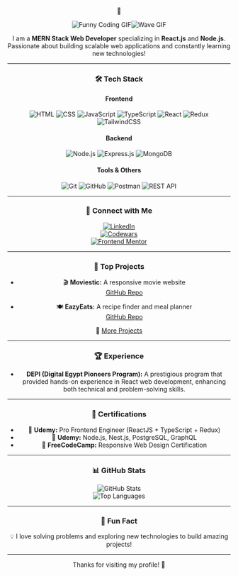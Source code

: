 <div align="center">



![Funny Coding GIF](https://user-images.githubusercontent.com/18350557/176309783-0785949b-9127-417c-8b55-ab5a4333674e.gif)![Wave GIF](https://media.giphy.com/media/hvRJCLFzcasrR4ia7z/giphy.gif)

I am a **MERN Stack Web Developer** specializing in **React.js** and **Node.js**. Passionate about building scalable web applications and constantly learning new technologies!

---

### 🛠 Tech Stack

#### **Frontend**
![HTML](https://img.shields.io/badge/HTML5-E34F26?style=for-the-badge&logo=html5&logoColor=white)
![CSS](https://img.shields.io/badge/CSS3-1572B6?style=for-the-badge&logo=css3&logoColor=white)
![JavaScript](https://img.shields.io/badge/JavaScript-F7DF1E?style=for-the-badge&logo=javascript&logoColor=black)
![TypeScript](https://img.shields.io/badge/TypeScript-3178C6?style=for-the-badge&logo=typescript&logoColor=white)
![React](https://img.shields.io/badge/React-61DAFB?style=for-the-badge&logo=react&logoColor=black)
![Redux](https://img.shields.io/badge/Redux-764ABC?style=for-the-badge&logo=redux&logoColor=white)
![TailwindCSS](https://img.shields.io/badge/TailwindCSS-38B2AC?style=for-the-badge&logo=tailwind-css&logoColor=white)

#### **Backend**
![Node.js](https://img.shields.io/badge/Node.js-339933?style=for-the-badge&logo=node.js&logoColor=white)
![Express.js](https://img.shields.io/badge/Express.js-000000?style=for-the-badge&logo=express&logoColor=white)
![MongoDB](https://img.shields.io/badge/MongoDB-4EA94B?style=for-the-badge&logo=mongodb&logoColor=white)

#### **Tools & Others**
![Git](https://img.shields.io/badge/Git-F05032?style=for-the-badge&logo=git&logoColor=white)
![GitHub](https://img.shields.io/badge/GitHub-181717?style=for-the-badge&logo=github&logoColor=white)
![Postman](https://img.shields.io/badge/Postman-FF6C37?style=for-the-badge&logo=postman&logoColor=white)
![REST API](https://img.shields.io/badge/REST-02569B?style=for-the-badge&logo=rest&logoColor=white)

---

### 🔗 Connect with Me

[![LinkedIn](https://img.shields.io/badge/LinkedIn-0077B5?style=for-the-badge&logo=linkedin&logoColor=white)](https://www.linkedin.com/in/abanob-rafik-a16079269?utm_source=share&utm_campaign=share_via&utm_content=profile&utm_medium=android_app)  
[![Codewars](https://img.shields.io/badge/Codewars-B1361E?style=for-the-badge&logo=codewars&logoColor=white)](https://www.codewars.com/users/AbanobRafik)  
[![Frontend Mentor](https://img.shields.io/badge/Frontend%20Mentor-3F54A3?style=for-the-badge&logo=frontendmentor&logoColor=white)](https://www.frontendmentor.io/profile/AbanobRafik)  

---

### 🚀 Top Projects

- 🎬 **Moviestic:** A responsive movie website  
  [GitHub Repo](https://github.com/AbanobRafik/Moviestic)

- 🍽 **EazyEats:** A recipe finder and meal planner  
  [GitHub Repo](https://github.com/AbanobRafik/EAZYEATS)

🔗 [More Projects](https://github.com/AbanobRafik) 

---

### 🏆 Experience

- **DEPI (Digital Egypt Pioneers Program):** A prestigious program that provided hands-on experience in React web development, enhancing both technical and problem-solving skills.

---

### 📜 Certifications

- 🏅 **Udemy:** Pro Frontend Engineer (ReactJS + TypeScript + Redux)  
- 🏅 **Udemy:** Node.js, Nest.js, PostgreSQL, GraphQL  
- 🏅 **FreeCodeCamp:** Responsive Web Design Certification  

---

### 📊 GitHub Stats

![GitHub Stats](https://github-readme-stats.vercel.app/api?username=AbanobRafik&show_icons=true&theme=tokyonight)  
![Top Languages](https://github-readme-stats.vercel.app/api/top-langs/?username=AbanobRafik&layout=compact&theme=tokyonight)  

---

### 🎉 Fun Fact

💡 I love solving problems and exploring new technologies to build amazing projects!

---

Thanks for visiting my profile! 🚀

</div>


